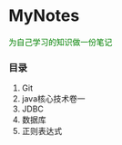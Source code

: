# MyNotes

<font color="green">为自己学习的知识做一份笔记</font>

### 目录

1. Git
2. java核心技术卷一
3. JDBC
4. 数据库
5. 正则表达式

